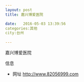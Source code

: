 ```yaml
--- 
layout: post 
title: 嘉兴博爱医院

date:   2016-05-03 13:39:56 
categories:其他  
city:台州
  
--- 
```

   
嘉兴博爱医院

信息
 - 网址 http://www.82056999.com


